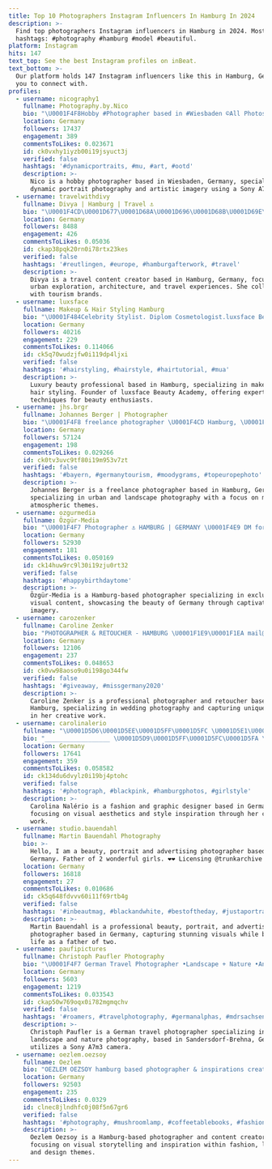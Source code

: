 ```yaml
---
title: Top 10 Photographers Instagram Influencers In Hamburg In 2024
description: >-
  Find top photographers Instagram influencers in Hamburg in 2024. Most popular
  hashtags: #photography #hamburg #model #beautiful.
platform: Instagram
hits: 147
text_top: See the best Instagram profiles on inBeat.
text_bottom: >-
  Our platform holds 147 Instagram influencers like this in Hamburg, Germany for
  you to connect with.
profiles:
  - username: nicography1
    fullname: Photography.by.Nico
    bio: "\U0001F4F8Hobby #Photographer based in #Wiesbaden ©️All Photos are mine©️ \U0001F4F7Sony A7\U0001F4F7 \U0001F4E9DM for Shootings/collaborations\U0001F4E9"
    location: Germany
    followers: 17437
    engagement: 389
    commentsToLikes: 0.023671
    id: ck0vxhy1iyzb00i19jsyuct3j
    verified: false
    hashtags: '#dynamicportraits, #mu, #art, #ootd'
    description: >-
      Nico is a hobby photographer based in Wiesbaden, Germany, specializing in
      dynamic portrait photography and artistic imagery using a Sony A7 camera.
  - username: travelwithdivy
    fullname: Divya | Hamburg | Travel ⚓️
    bio: "\U0001F4CD\U0001D677\U0001D68A\U0001D696\U0001D68B\U0001D69E\U0001D69B\U0001D690, Germany \U0001F1E9\U0001F1EA \U0001F4F8 Focus: Urban | Architecture | Travel \U0001F4CE #travelwithdivy Published: @germanytourism @travel_drops_"
    location: Germany
    followers: 8488
    engagement: 426
    commentsToLikes: 0.05036
    id: ckap38pqk20rn0i78rtx23kes
    verified: false
    hashtags: '#reutlingen, #europe, #hamburgafterwork, #travel'
    description: >-
      Divya is a travel content creator based in Hamburg, Germany, focusing on
      urban exploration, architecture, and travel experiences. She collaborates
      with tourism brands.
  - username: luxsface
    fullname: Makeup & Hair Styling Hamburg
    bio: "\U0001F484Celebrity Stylist. Diplom Cosmetologist.luxsface Beauty Academy سالون آرايش لوكس فيس"
    location: Germany
    followers: 40216
    engagement: 229
    commentsToLikes: 0.114066
    id: ck5q70wudzjfw0i119dp4ljxi
    verified: false
    hashtags: '#hairstyling, #hairstyle, #hairtutorial, #mua'
    description: >-
      Luxury beauty professional based in Hamburg, specializing in makeup and
      hair styling. Founder of luxsface Beauty Academy, offering expert tips and
      techniques for beauty enthusiasts.
  - username: jhs.brgr
    fullname: Johannes Berger | Photographer
    bio: "\U0001F4F8 freelance photographer \U0001F4CD Hamburg, \U0001F1E9\U0001F1EA \U0001F4EB jhs.brgr@gmail.com"
    location: Germany
    followers: 57124
    engagement: 198
    commentsToLikes: 0.029266
    id: ck0tv3uvc9tf80i19m953v7zt
    verified: false
    hashtags: '#bayern, #germanytourism, #moodygrams, #topeuropephoto'
    description: >-
      Johannes Berger is a freelance photographer based in Hamburg, Germany,
      specializing in urban and landscape photography with a focus on moody and
      atmospheric themes.
  - username: ozgurmedia
    fullname: Özgür-Media
    bio: "\U0001F4F7 Photographer ⚓️ HAMBURG | GERMANY \U0001F4E9 DM for cooperation/bookings! \U0001F447\U0001F3FBExclusive content"
    location: Germany
    followers: 52930
    engagement: 181
    commentsToLikes: 0.050169
    id: ck14huw9rc9l30i19zju0rt32
    verified: false
    hashtags: '#happybirthdaytome'
    description: >-
      Özgür-Media is a Hamburg-based photographer specializing in exclusive
      visual content, showcasing the beauty of Germany through captivating
      imagery.
  - username: carozenker
    fullname: Caroline Zenker
    bio: "PHOTOGRAPHER & RETOUCHER - HAMBURG \U0001F1E9\U0001F1EA mail@carolinezenker.com / weddings @minnaemilie / private account @alionheartedgirl"
    location: Germany
    followers: 12106
    engagement: 237
    commentsToLikes: 0.048653
    id: ck0vw98aoso9u0i198go344fw
    verified: false
    hashtags: '#giveaway, #missgermany2020'
    description: >-
      Caroline Zenker is a professional photographer and retoucher based in
      Hamburg, specializing in wedding photography and capturing unique moments
      in her creative work.
  - username: carolinalerio
    fullname: "\U0001D5D6\U0001D5EE\U0001D5FF\U0001D5FC \U0001D5E1\U0001D5EE\U0001D5F9\U0001D5F2\U0001D5FF\U0001D5F6\U0001D5FC"
    bio: "__________________ \U0001D5D9\U0001D5FF\U0001D5FC\U0001D5FA \U0001F1FA\U0001F1FE \U0001D5D9\U0001D5EE\U0001D600\U0001D5F5\U0001D5F6\U0001D5FC\U0001D5FB&\U0001D5DA\U0001D5FF\U0001D5EE\U0001D5FD\U0001D5F5\U0001D5F6\U0001D5F0 \U0001D5D7\U0001D5F2\U0001D600\U0001D5F6\U0001D5F4\U0001D5FB\U0001D5F2\U0001D5FF \U0001F4E8\U0001D5F0\U0001D5EE\U0001D5FF\U0001D5FC\U0001D5FB\U0001D5EE\U0001D5F9\U0001D5F2\U0001D5FF\U0001D5F6\U0001D5FC@\U0001D5F5\U0001D5FC\U0001D601\U0001D5FA\U0001D5EE\U0001D5F6\U0001D5F9.\U0001D5F0\U0001D5FC\U0001D5FA"
    location: Germany
    followers: 17641
    engagement: 359
    commentsToLikes: 0.058582
    id: ck134du6dvylz0i19bj4ptohc
    verified: false
    hashtags: '#photograph, #blackpink, #hamburgphotos, #girlstyle'
    description: >-
      Carolina Nalério is a fashion and graphic designer based in Germany,
      focusing on visual aesthetics and style inspiration through her creative
      work.
  - username: studio.bauendahl
    fullname: Martin Bauendahl Photography
    bio: >-
      Hello, I am a beauty, portrait and advertising photographer based in
      Germany. Father of 2 wonderful girls. ❤️❤️ Licensing @trunkarchive
    location: Germany
    followers: 16818
    engagement: 27
    commentsToLikes: 0.010686
    id: ck5q648fdvvv60i11f69rtb4g
    verified: false
    hashtags: '#inbeautmag, #blackandwhite, #bestoftheday, #justaportrait'
    description: >-
      Martin Bauendahl is a professional beauty, portrait, and advertising
      photographer based in Germany, capturing stunning visuals while balancing
      life as a father of two.
  - username: paufipictures
    fullname: Christoph Paufler Photography
    bio: "\U0001F4F7 German Travel Photographer •Landscape + Nature •And everything that I like \U0001F4CDBased in Sandersdorf-Brehna/Germany \U0001F4F8 Sony A7m3 + Tamron 28-75mm F/2.8"
    location: Germany
    followers: 5603
    engagement: 1219
    commentsToLikes: 0.033543
    id: ckap50w769oqx0i782mgmqchv
    verified: false
    hashtags: '#roamers, #travelphotography, #germanalphas, #mdrsachsenanhalt'
    description: >-
      Christoph Paufler is a German travel photographer specializing in
      landscape and nature photography, based in Sandersdorf-Brehna, Germany. He
      utilizes a Sony A7m3 camera.
  - username: oezlem.oezsoy
    fullname: Oezlem
    bio: "OEZLEM OEZSOY hamburg based photographer & inspirations creator \U0001F338 \U0001F4F8 @oezlem.oezsoy.photo https://oezlem-oezsoy.com"
    location: Germany
    followers: 92503
    engagement: 235
    commentsToLikes: 0.0329
    id: clnec8jlndhfc0j08f5n67gr6
    verified: false
    hashtags: '#photography, #mushroomlamp, #coffeetablebooks, #fashionoutfits'
    description: >-
      Oezlem Oezsoy is a Hamburg-based photographer and content creator,
      focusing on visual storytelling and inspiration within fashion, lifestyle,
      and design themes.
---
```


